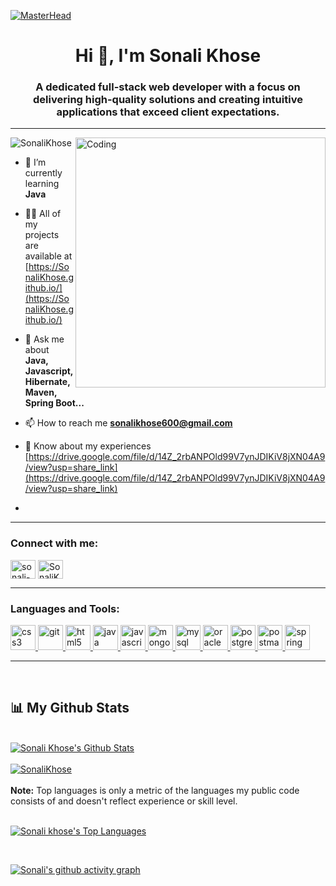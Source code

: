[![MasterHead](https://aspireinfolabs.com/static/media/blog_cover_7.b10ac410.jpeg)](https://rishavchanda.io)
<h1 align="center">Hi 👋, I'm Sonali Khose</h1>
<h3 align="center">A dedicated full-stack web developer with a focus on delivering high-quality solutions and creating intuitive applications that exceed client expectations.</h3>
<hr></hr>

<img align="right" alt="Coding" width="400" src="https://e0.pxfuel.com/wallpapers/279/254/desktop-wallpaper-anime-computer-hacker-girl-girl-programmer.jpg">

<p align="left"> <img src="https://komarev.com/ghpvc/?username=SonaliKhose&label=Profile%20views&color=0e75b6&style=flat" alt="SonaliKhose" /> </p>

- 🌱 I’m currently learning **Java**

- 👨‍💻 All of my projects are available at [https://SonaliKhose.github.io/](https://SonaliKhose.github.io/)

- 💬 Ask me about **Java, Javascript, Hibernate, Maven, Spring Boot...**

- 📫 How to reach me **sonalikhose600@gmail.com**

- 📄 Know about my experiences [https://drive.google.com/file/d/14Z_2rbANPOld99V7ynJDIKiV8jXN04A9/view?usp=share_link](https://drive.google.com/file/d/14Z_2rbANPOld99V7ynJDIKiV8jXN04A9/view?usp=share_link)
- 

<hr></hr>

<h3 align="left">Connect with me:</h3>
<p align="left">
<a href="https://linkedin.com/in/sonali-khose-981946245" target="blank"><img align="center" src="https://cdn1.iconfinder.com/data/icons/logotypes/32/circle-linkedin-512.png" alt="sonali-khose-981946245" height="30" width="40" /></a>         <a href="https://SonaliKhose.github.io/" target="blank"><img align="center" src="https://static.vecteezy.com/system/resources/previews/004/753/030/original/portfolio-icon-shadowed-detailed-portfolio-logo-free-vector.jpg" alt="SonaliKhose" height="30" width="40" /></a>
</p>

<hr></hr>

<h3 align="left">Languages and Tools:</h3>
<p align="left"> <a href="https://www.w3schools.com/css/" target="_blank" rel="noreferrer"> <img src="https://upload.wikimedia.org/wikipedia/commons/thumb/d/d5/CSS3_logo_and_wordmark.svg/1452px-CSS3_logo_and_wordmark.svg.png" alt="css3" width="40" height="40"/> </a> <a href="https://git-scm.com/" target="_blank" rel="noreferrer"> <img src="https://www.vectorlogo.zone/logos/git-scm/git-scm-icon.svg" alt="git" width="40" height="40"/> </a> <a href="https://www.w3.org/html/" target="_blank" rel="noreferrer"> <img src="https://upload.wikimedia.org/wikipedia/commons/thumb/6/61/HTML5_logo_and_wordmark.svg/2048px-HTML5_logo_and_wordmark.svg.png" alt="html5" width="40" height="40"/> </a> <a href="https://www.java.com" target="_blank" rel="noreferrer"> <img src="https://static.javatpoint.com/core/images/java-logo1.png" alt="java" width="40" height="40"/> </a> <a href="https://developer.mozilla.org/en-US/docs/Web/JavaScript" target="_blank" rel="noreferrer"> <img src="https://www.freepnglogos.com/uploads/javascript-png/javascript-with-coffee-logo-10.png" alt="javascript" width="40" height="40"/> </a> <a href="https://www.mongodb.com/" target="_blank" rel="noreferrer"> <img src="https://w7.pngwing.com/pngs/956/695/png-transparent-mongodb-original-wordmark-logo-icon-thumbnail.png" alt="mongodb" width="40" height="40"/> </a> <a href="https://www.mysql.com/" target="_blank" rel="noreferrer"> <img src="https://1000logos.net/wp-content/uploads/2020/08/MySQL-Logo.jpg" alt="mysql" width="40" height="40"/> </a> <a href="https://www.oracle.com/" target="_blank" rel="noreferrer"> <img src="https://encrypted-tbn0.gstatic.com/images?q=tbn:ANd9GcQdsYE2BrbiJkokcORXMZn_wR6MEeRuOqc30Teck95QPafyL4wjvxb4Z0jB4cMI5d-ASi1youO4FkY&usqp=CAU&ec=48600113" alt="oracle" width="40" height="40"/> </a> <a href="https://www.postgresql.org" target="_blank" rel="noreferrer"> <img src="https://w7.pngwing.com/pngs/173/36/png-transparent-postgresql-logo-computer-software-database-open-source-s-text-head-snout.png" alt="postgresql" width="40" height="40"/> </a> <a href="https://postman.com" target="_blank" rel="noreferrer"> <img src="https://www.vectorlogo.zone/logos/getpostman/getpostman-icon.svg" alt="postman" width="40" height="40"/> </a> <a href="https://spring.io/" target="_blank" rel="noreferrer"> <img src="https://www.vectorlogo.zone/logos/springio/springio-icon.svg" alt="spring" width="40" height="40"/> </a> </p>

<hr></hr>
</br>


## 📊 My Github Stats
  <br/>
    <a href="https://github.com/SonaliKhose/github-readme-stats"><img alt="Sonali Khose's Github Stats" src="https://github-readme-stats.vercel.app/api?username=SonaliKhose&show_icons=true&count_private=true&theme=vision-friendly-dark" /></a><br/><br/>
 <a href="https://github.com/SonaliKhose/github-readme-stats">
 <img align="center" src="https://github-readme-streak-stats.herokuapp.com/?user=SonaliKhose&&theme=highcontrast" alt="SonaliKhose" />
 </a>

  <br/>
  <br/>
  <b>Note:</b> Top languages is only a metric of the languages my public code consists of and doesn't reflect experience or skill level.
<!--   <b>Note:</b> Top languages is only a metric of the languages my public code consists of and doesn't reflect experience or skill level. -->

<br/>
<br/>

<p>
  <a href="https://github.com/SonaliKhose/github-readme-stats"><img alt="Sonali khose's Top Languages" src="https://github-readme-stats.vercel.app/api/top-langs/?username=SonaliKhose&langs_count=8&count_private=true&exclude_repo=SonaliKhose.github.io,c3,test,web-Coding,ZaraWeb-Clone&theme=vision-friendly-dark" /></a>
 </p>
<br/>
<!-- <a href="https://github.com/SonaliKhose/github-readme-activity-graph"><img alt="SonaliKhose's Activity Graph" src="github-readme-activity-graph.cyclic.app/graph?username=SonaliKhose&bg_color=0D1117&color=5BCDEC&line=5BCDEC&point=FFFFFF&hide_border=true" /></a> -->
 
 [![Sonali's github activity graph](https://github-readme-activity-graph.cyclic.app/graph?username=SonaliKhose&bg_color=0D1117&color=5BCDEC&line=5BCDEC&point=FFFFFF&hide_border=true)](https://github.com/SonaliKhose/github-readme-activity-graph&theme=vision-friendly-dark)
<br/>
